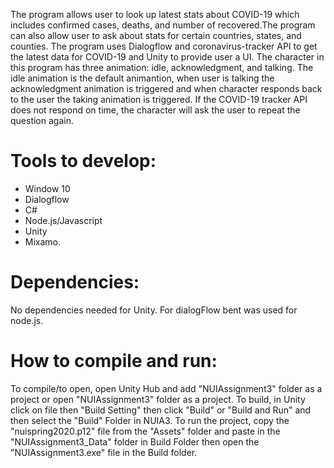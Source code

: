 The program allows user to look up latest stats about COVID-19 which includes confirmed cases, deaths, and number of recovered.The program can also allow user to ask about stats for certain countries, states, and counties. 
The program uses Dialogflow and coronavirus-tracker API to get the latest data for COVID-19 and Unity to provide user a UI. 
The character in this program has three animation: idle, acknowledgment, and talking. 
The idle animation is the default animantion, when user is talking the acknowledgment animation is triggered and when character responds back to the user the taking animation is triggered.
If the COVID-19 tracker API does not respond on time, the character will ask the user to repeat the question again.

# Tools to develop:
* Window 10
* Dialogflow
*  C#
*  Node.js/Javascript 
*  Unity 
*  Mixamo.

# Dependencies:
No dependencies needed for Unity. For dialogFlow bent was used for node.js.

# How to compile and run: 
To compile/to open, open Unity Hub and add "NUIAssignment3" folder as a project or open "NUIAssignment3" folder as a project. 
To build, in Unity click on file then "Build Setting" then click "Build" or "Build and Run" and then select the "Build" Folder in NUIA3. 
To run the project, copy the "nuispring2020.p12" file from the "Assets" folder and paste in the "NUIAssignment3_Data" folder in Build Folder then open the "NUIAssignment3.exe" file in the Build folder.
